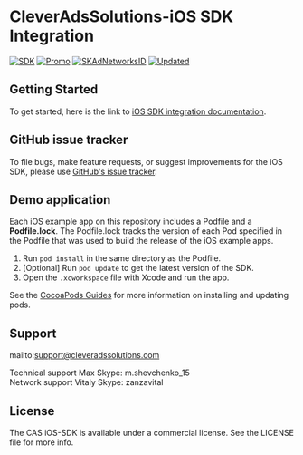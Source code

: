 # CleverAdsSolutions-iOS SDK Integration 

[![SDK](https://img.shields.io/endpoint?url=https://raw.githubusercontent.com/cleveradssolutions/CAS-Specs/master/CAS.json)](https://github.com/cleveradssolutions/CAS-Specs/tree/master/Specs/CleverAdsSolutions-SDK)
[![Promo](https://img.shields.io/endpoint?url=https://raw.githubusercontent.com/cleveradssolutions/CAS-Specs/master/CASPromo.json)](https://github.com/cleveradssolutions/CAS-Specs/tree/master/Specs/CleverAdsSolutions-Promo)
[![SKAdNetworksID](https://img.shields.io/badge/SKAdNetworksItems-Feb%2026%2C%202021-orange)](https://github.com/cleveradssolutions/CAS-iOS/blob/master/SKAdNetworkItems.xml)
[![Updated](https://img.shields.io/endpoint?url=https://raw.githubusercontent.com/cleveradssolutions/App-ads.txt/master/Shield.json)](https://github.com/cleveradssolutions/App-ads.txt)

## Getting Started
To get started, here is the link to [iOS SDK integration documentation](https://github.com/cleveradssolutions/CAS-iOS/wiki).  

## GitHub issue tracker
To file bugs, make feature requests, or suggest improvements for the iOS SDK, please use [GitHub's issue tracker](https://github.com/cleveradssolutions/CAS-iOS/issues).

## Demo application
Each iOS example app on this repository includes a Podfile and a **Podfile.lock**. The Podfile.lock tracks the version of each Pod specified in the Podfile that was used to build the release of the iOS example apps. 

1. Run `pod install` in the same directory as the Podfile.
2. [Optional] Run `pod update` to get the latest version of the SDK.
3. Open the `.xcworkspace` file with Xcode and run the app.

See the [CocoaPods Guides](https://guides.cocoapods.org) for more information on installing and updating pods.

## Support
mailto:support@cleveradssolutions.com 

Technical support Max Skype: m.shevchenko_15  
Network support Vitaly Skype: zanzavital  

## License
The CAS iOS-SDK is available under a commercial license. See the LICENSE file for more info.
